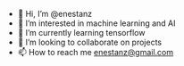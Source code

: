 - 👋 Hi, I’m @enestanz
- 👀 I’m interested in machine learning and AI
- 🌱 I’m currently learning tensorflow
- 💞️ I’m looking to collaborate on projects
- 📫 How to reach me enestanz@gmail.com

<!---
enestanz/enestanz is a ✨ special ✨ repository because its `README.md` (this file) appears on your GitHub profile.
You can click the Preview link to take a look at your changes.
--->
